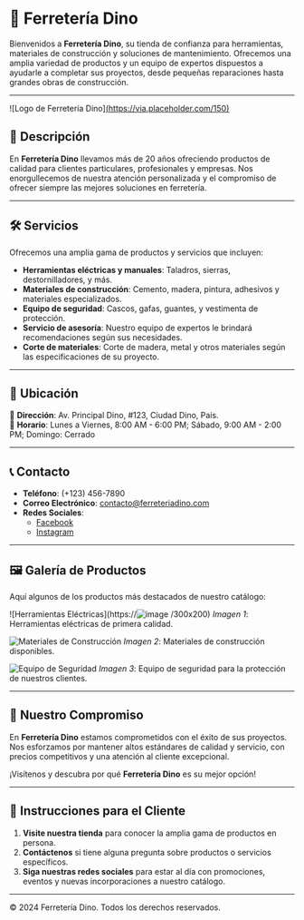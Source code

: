 # 🦖 Ferretería Dino

Bienvenidos a **Ferretería Dino**, su tienda de confianza para herramientas, materiales de construcción y soluciones de mantenimiento. Ofrecemos una amplia variedad de productos y un equipo de expertos dispuestos a ayudarle a completar sus proyectos, desde pequeñas reparaciones hasta grandes obras de construcción.

---

![Logo de Ferretería Dino][(https://via.placeholder.com/150)](https://encrypted-tbn0.gstatic.com/images?q=tbn:ANd9GcRPlQ_AnQhSNww6gE26n5hvuxyZ1sO2_upiiQ&s)
<!-- Reemplaza con una imagen del logo -->

## 📜 Descripción

En **Ferretería Dino** llevamos más de 20 años ofreciendo productos de calidad para clientes particulares, profesionales y empresas. Nos enorgullecemos de nuestra atención personalizada y el compromiso de ofrecer siempre las mejores soluciones en ferretería.

---

## 🛠️ Servicios

Ofrecemos una amplia gama de productos y servicios que incluyen:

- **Herramientas eléctricas y manuales**: Taladros, sierras, destornilladores, y más.
- **Materiales de construcción**: Cemento, madera, pintura, adhesivos y materiales especializados.
- **Equipo de seguridad**: Cascos, gafas, guantes, y vestimenta de protección.
- **Servicio de asesoría**: Nuestro equipo de expertos le brindará recomendaciones según sus necesidades.
- **Corte de materiales**: Corte de madera, metal y otros materiales según las especificaciones de su proyecto.

---

## 🏢 Ubicación

📍 **Dirección**: Av. Principal Dino, #123, Ciudad Dino, País.  
📅 **Horario**: Lunes a Viernes, 8:00 AM - 6:00 PM; Sábado, 9:00 AM - 2:00 PM; Domingo: Cerrado

---

## 📞 Contacto

- **Teléfono**: (+123) 456-7890
- **Correo Electrónico**: contacto@ferreteriadino.com
- **Redes Sociales**:
  - [Facebook](https://facebook.com/ferreteriadino)
  - [Instagram](https://instagram.com/ferreteriadino)

---

## 🖼️ Galería de Productos

Aquí algunos de los productos más destacados de nuestro catálogo:

![Herramientas Eléctricas](https://![image](https://github.com/user-attachments/assets/4536c64a-518c-4f8d-aaea-48bcf0f4b726)
/300x200) <!-- Reemplaza con una imagen real -->
*Imagen 1*: Herramientas eléctricas de primera calidad.

![Materiales de Construcción](https://via.placeholder.com/300x200) <!-- Reemplaza con una imagen real -->
*Imagen 2*: Materiales de construcción disponibles.

![Equipo de Seguridad](https://via.placeholder.com/300x200) <!-- Reemplaza con una imagen real -->
*Imagen 3*: Equipo de seguridad para la protección de nuestros clientes.

---

## 🤝 Nuestro Compromiso

En **Ferretería Dino** estamos comprometidos con el éxito de sus proyectos. Nos esforzamos por mantener altos estándares de calidad y servicio, con precios competitivos y una atención al cliente excepcional.

¡Visítenos y descubra por qué **Ferretería Dino** es su mejor opción!

---

## 🚀 Instrucciones para el Cliente

1. **Visite nuestra tienda** para conocer la amplia gama de productos en persona.
2. **Contáctenos** si tiene alguna pregunta sobre productos o servicios específicos.
3. **Siga nuestras redes sociales** para estar al día con promociones, eventos y nuevas incorporaciones a nuestro catálogo.

---

© 2024 Ferretería Dino. Todos los derechos reservados.
